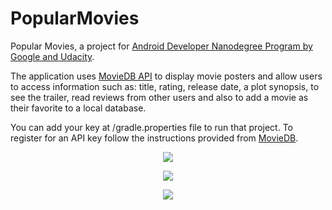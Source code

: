 # PopularMovies
Popular Movies, a project for <a href="https://www.udacity.com/course/android-developer-nanodegree-by-google--nd801" target="_blank">Android Developer Nanodegree Program by Google and Udacity</a>.

The application uses <a href="https://www.themoviedb.org/" target="_blank">MovieDB API</a> to display movie posters and allow users to access information such as: title, rating, release date, a plot synopsis, to see the trailer, read reviews from other users and also to add a movie as their favorite to a local database.

You can add your key at /gradle.properties file to run that project. To register for an API key follow the instructions provided from <a href="https://developers.themoviedb.org/3/getting-started/introduction" target="_blank">MovieDB</a>.

<p align="center">
  <img src="https://i2.wp.com/www.mobap.gr/wp-content/uploads/2018/03/mobapMovies-1.png?resize=181%2C300&ssl=1">
</p>

<p align="center">
  <img src="https://i1.wp.com/www.mobap.gr/wp-content/uploads/2018/03/mobapMovies-2.png?resize=181%2C300&ssl=1">
</p>

<p align="center">
  <img src="https://i2.wp.com/www.mobap.gr/wp-content/uploads/2018/03/mobapMovies-3.png?resize=181%2C300&ssl=1">
</p>

 
 

